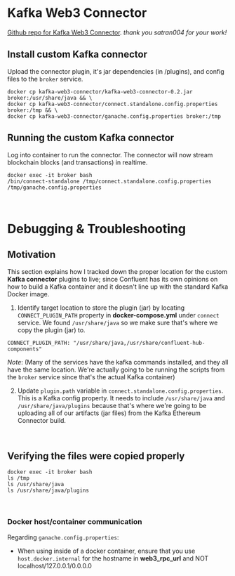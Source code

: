 # Kafka Web3 Connector
[Github repo for Kafka Web3 Connector](https://github.com/satran004/kafka-web3-connector). *thank you satran004 for your work!*

## Install custom Kafka connector
Upload the connector plugin, it's jar dependencies (in /plugins), and config files to the `broker` service.
```
docker cp kafka-web3-connector/kafka-web3-connector-0.2.jar broker:/usr/share/java && \
docker cp kafka-web3-connector/connect.standalone.config.properties broker:/tmp && \
docker cp kafka-web3-connector/ganache.config.properties broker:/tmp
```

## Running the custom Kafka connector
Log into container to run the connector. The connector will now stream blockchain blocks (and transactions) in realtime.
```
docker exec -it broker bash
/bin/connect-standalone /tmp/connect.standalone.config.properties /tmp/ganache.config.properties
```

&nbsp;
# Debugging & Troubleshooting
## Motivation
This section explains how I tracked down the proper location for the custom **Kafka connector** plugins to live; since Confluent has its own opinions on how to build a Kafka container and it doesn't line up with the standard Kafka Docker image.
1. Identify target location to store the plugin (jar) by locating `CONNECT_PLUGIN_PATH` property in **docker-compose.yml** under `connect` service. 
We found `/usr/share/java` so we make sure that's where we copy the plugin (jar) to.
```
CONNECT_PLUGIN_PATH: "/usr/share/java,/usr/share/confluent-hub-components"
```

*Note*:
(Many of the services have the kafka commands installed, and they all have the same location. We're actually going to be running the scripts from the `broker` service since that's the actual Kafka container)

2. Update `plugin.path` variable in `connect.standalone.config.properties`. This is a Kafka config property. It needs to include `/usr/share/java` and `/usr/share/java/plugins` because that's where we're going 
to be uploading all of our artifacts (jar files) from the Kafka Ethereum Connector build.

&nbsp;
## Verifying the files were copied properly
```
docker exec -it broker bash
ls /tmp
ls /usr/share/java
ls /usr/share/java/plugins
```

&nbsp;
### Docker host/container communication
Regarding `ganache.config.properties`:
- When using inside of a docker container, ensure that you use `host.docker.internal` for the hostname in **web3_rpc_url** and NOT localhost/127.0.0.1/0.0.0.0
